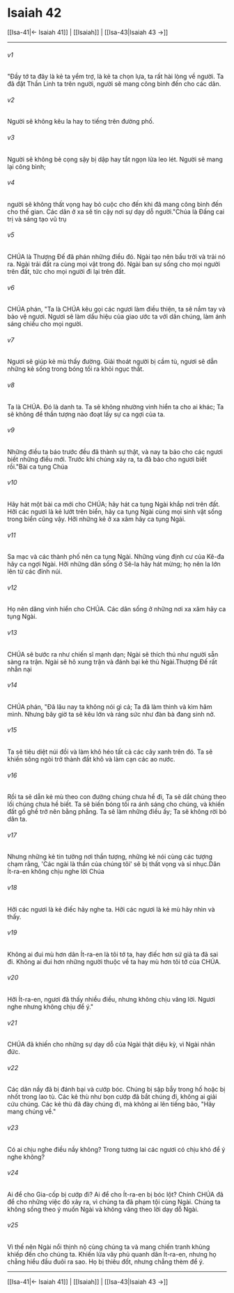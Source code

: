 # Isaiah 42

[[Isa-41|← Isaiah 41]] | [[Isaiah]] | [[Isa-43|Isaiah 43 →]]
***



###### v1 
"Đầy tớ ta đây là kẻ ta yểm trợ, là kẻ ta chọn lựa, ta rất hài lòng về người. Ta đã đặt Thần Linh ta trên người, người sẽ mang công bình đến cho các dân. 

###### v2 
Người sẽ không kêu la hay to tiếng trên đường phố. 

###### v3 
Người sẽ không bẻ cọng sậy bị dập hay tắt ngọn lửa leo lét. Người sẽ mang lại công bình; 

###### v4 
người sẽ không thất vọng hay bỏ cuộc cho đến khi đã mang công bình đến cho thế gian. Các dân ở xa sẽ tin cậy nơi sự dạy dỗ người."Chúa là Đấng cai trị và sáng tạo vũ trụ 

###### v5 
CHÚA là Thượng Đế đã phán những điều đó. Ngài tạo nên bầu trời và trải nó ra. Ngài trải đất ra cùng mọi vật trong đó. Ngài ban sự sống cho mọi người trên đất, tức cho mọi người đi lại trên đất. 

###### v6 
CHÚA phán, "Ta là CHÚA kêu gọi các ngươi làm điều thiện, ta sẽ nắm tay và bảo vệ ngươi. Ngươi sẽ làm dấu hiệu của giao ước ta với dân chúng, làm ánh sáng chiếu cho mọi người. 

###### v7 
Ngươi sẽ giúp kẻ mù thấy đường. Giải thoát người bị cầm tù, ngươi sẽ dẫn những kẻ sống trong bóng tối ra khỏi ngục thất. 

###### v8 
Ta là CHÚA. Đó là danh ta. Ta sẽ không nhường vinh hiển ta cho ai khác; Ta sẽ không để thần tượng nào đoạt lấy sự ca ngợi của ta. 

###### v9 
Những điều ta báo trước đều đã thành sự thật, và nay ta bảo cho các ngươi biết những điều mới. Trước khi chúng xảy ra, ta đã bảo cho ngươi biết rồi."Bài ca tụng Chúa 

###### v10 
Hãy hát một bài ca mới cho CHÚA; hãy hát ca tụng Ngài khắp nơi trên đất. Hỡi các ngươi là kẻ lướt trên biển, hãy ca tụng Ngài cùng mọi sinh vật sống trong biển cũng vậy. Hỡi những kẻ ở xa xăm hãy ca tụng Ngài. 

###### v11 
Sa mạc và các thành phố nên ca tụng Ngài. Những vùng định cư của Kê-đa hãy ca ngợi Ngài. Hỡi những dân sống ở Sê-la hãy hát mừng; họ nên la lớn lên từ các đỉnh núi. 

###### v12 
Họ nên dâng vinh hiển cho CHÚA. Các dân sống ở những nơi xa xăm hãy ca tụng Ngài. 

###### v13 
CHÚA sẽ bước ra như chiến sĩ mạnh dạn; Ngài sẽ thích thú như người sẵn sàng ra trận. Ngài sẽ hô xung trận và đánh bại kẻ thù Ngài.Thượng Đế rất nhẫn nại 

###### v14 
CHÚA phán, "Đã lâu nay ta không nói gì cả; Ta đã làm thinh và kìm hãm mình. Nhưng bây giờ ta sẽ kêu lớn và ráng sức như đàn bà đang sinh nở. 

###### v15 
Ta sẽ tiêu diệt núi đồi và làm khô héo tất cả các cây xanh trên đó. Ta sẽ khiến sông ngòi trở thành đất khô và làm cạn các ao nước. 

###### v16 
Rồi ta sẽ dẫn kẻ mù theo con đường chúng chưa hề đi, Ta sẽ dắt chúng theo lối chúng chưa hề biết. Ta sẽ biến bóng tối ra ánh sáng cho chúng, và khiến đất gồ ghề trở nên bằng phẳng. Ta sẽ làm những điều ấy; Ta sẽ không rời bỏ dân ta. 

###### v17 
Nhưng những kẻ tin tưởng nơi thần tượng, những kẻ nói cùng các tượng chạm rằng, 'Các ngài là thần của chúng tôi' sẽ bị thất vọng và sỉ nhục.Dân Ít-ra-en không chịu nghe lời Chúa 

###### v18 
Hỡi các ngươi là kẻ điếc hãy nghe ta. Hỡi các ngươi là kẻ mù hãy nhìn và thấy. 

###### v19 
Không ai đui mù hơn dân Ít-ra-en là tôi tớ ta, hay điếc hơn sứ giả ta đã sai đi. Không ai đui hơn những người thuộc về ta hay mù hơn tôi tớ của CHÚA. 

###### v20 
Hỡi Ít-ra-en, ngươi đã thấy nhiều điều, nhưng không chịu vâng lời. Ngươi nghe nhưng không chịu để ý." 

###### v21 
CHÚA đã khiến cho những sự dạy dỗ của Ngài thật diệu kỳ, vì Ngài nhân đức. 

###### v22 
Các dân nầy đã bị đánh bại và cướp bóc. Chúng bị sập bẫy trong hố hoặc bị nhốt trong lao tù. Các kẻ thù như bọn cướp đã bắt chúng đi, không ai giải cứu chúng. Các kẻ thù đã đày chúng đi, mà không ai lên tiếng bảo, "Hãy mang chúng về." 

###### v23 
Có ai chịu nghe điều nầy không? Trong tương lai các ngươi có chịu khó để ý nghe không? 

###### v24 
Ai để cho Gia-cốp bị cướp đi? Ai để cho Ít-ra-en bị bóc lột? Chính CHÚA đã để cho những việc đó xảy ra, vì chúng ta đã phạm tội cùng Ngài. Chúng ta không sống theo ý muốn Ngài và không vâng theo lời dạy dỗ Ngài. 

###### v25 
Vì thế nên Ngài nổi thịnh nộ cùng chúng ta và mang chiến tranh khủng khiếp đến cho chúng ta. Khiến lửa vây phủ quanh dân Ít-ra-en, nhưng họ chẳng hiểu đầu đuôi ra sao. Họ bị thiêu đốt, nhưng chẳng thèm để ý.

***
[[Isa-41|← Isaiah 41]] | [[Isaiah]] | [[Isa-43|Isaiah 43 →]]
